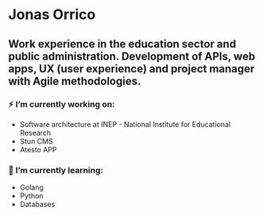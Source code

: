 # Jonas Orrico
## Work experience in the education sector and public administration. Development of APIs, web apps, UX (user experience) and project manager with Agile methodologies.

### ⚡ I’m currently working on:
- Software architecture at INEP - National Institute for Educational Research
- Stun CMS
- Atesto APP

### 🌱 I’m currently learning:
- Golang
- Python
- Databases
